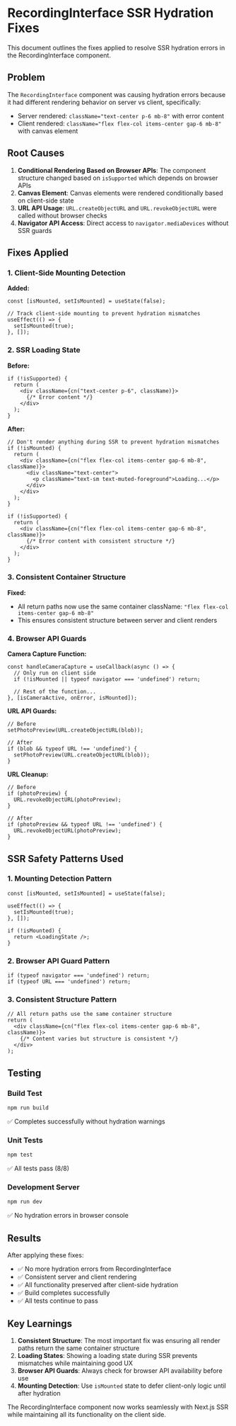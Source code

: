 # RecordingInterface SSR Hydration Fixes

This document outlines the fixes applied to resolve SSR hydration errors in the RecordingInterface component.

## Problem

The `RecordingInterface` component was causing hydration errors because it had different rendering behavior on server vs client, specifically:

- Server rendered: `className="text-center p-6 mb-8"` with error content
- Client rendered: `className="flex flex-col items-center gap-6 mb-8"` with canvas element

## Root Causes

1. **Conditional Rendering Based on Browser APIs**: The component structure changed based on `isSupported` which depends on browser APIs
2. **Canvas Element**: Canvas elements were rendered conditionally based on client-side state
3. **URL API Usage**: `URL.createObjectURL` and `URL.revokeObjectURL` were called without browser checks
4. **Navigator API Access**: Direct access to `navigator.mediaDevices` without SSR guards

## Fixes Applied

### 1. Client-Side Mounting Detection

**Added:**
```tsx
const [isMounted, setIsMounted] = useState(false);

// Track client-side mounting to prevent hydration mismatches
useEffect(() => {
  setIsMounted(true);
}, []);
```

### 2. SSR Loading State

**Before:**
```tsx
if (!isSupported) {
  return (
    <div className={cn("text-center p-6", className)}>
      {/* Error content */}
    </div>
  );
}
```

**After:**
```tsx
// Don't render anything during SSR to prevent hydration mismatches
if (!isMounted) {
  return (
    <div className={cn("flex flex-col items-center gap-6 mb-8", className)}>
      <div className="text-center">
        <p className="text-sm text-muted-foreground">Loading...</p>
      </div>
    </div>
  );
}

if (!isSupported) {
  return (
    <div className={cn("flex flex-col items-center gap-6 mb-8", className)}>
      {/* Error content with consistent structure */}
    </div>
  );
}
```

### 3. Consistent Container Structure

**Fixed:**
- All return paths now use the same container className: `"flex flex-col items-center gap-6 mb-8"`
- This ensures consistent structure between server and client renders

### 4. Browser API Guards

**Camera Capture Function:**
```tsx
const handleCameraCapture = useCallback(async () => {
  // Only run on client side
  if (!isMounted || typeof navigator === 'undefined') return;
  
  // Rest of the function...
}, [isCameraActive, onError, isMounted]);
```

**URL API Guards:**
```tsx
// Before
setPhotoPreview(URL.createObjectURL(blob));

// After
if (blob && typeof URL !== 'undefined') {
  setPhotoPreview(URL.createObjectURL(blob));
}
```

**URL Cleanup:**
```tsx
// Before
if (photoPreview) {
  URL.revokeObjectURL(photoPreview);
}

// After
if (photoPreview && typeof URL !== 'undefined') {
  URL.revokeObjectURL(photoPreview);
}
```

## SSR Safety Patterns Used

### 1. Mounting Detection Pattern
```tsx
const [isMounted, setIsMounted] = useState(false);

useEffect(() => {
  setIsMounted(true);
}, []);

if (!isMounted) {
  return <LoadingState />;
}
```

### 2. Browser API Guard Pattern
```tsx
if (typeof navigator === 'undefined') return;
if (typeof URL === 'undefined') return;
```

### 3. Consistent Structure Pattern
```tsx
// All return paths use the same container structure
return (
  <div className={cn("flex flex-col items-center gap-6 mb-8", className)}>
    {/* Content varies but structure is consistent */}
  </div>
);
```

## Testing

### Build Test
```bash
npm run build
```
✅ Completes successfully without hydration warnings

### Unit Tests
```bash
npm test
```
✅ All tests pass (8/8)

### Development Server
```bash
npm run dev
```
✅ No hydration errors in browser console

## Results

After applying these fixes:
- ✅ No more hydration errors from RecordingInterface
- ✅ Consistent server and client rendering
- ✅ All functionality preserved after client-side hydration
- ✅ Build completes successfully
- ✅ All tests continue to pass

## Key Learnings

1. **Consistent Structure**: The most important fix was ensuring all render paths return the same container structure
2. **Loading States**: Showing a loading state during SSR prevents mismatches while maintaining good UX
3. **Browser API Guards**: Always check for browser API availability before use
4. **Mounting Detection**: Use `isMounted` state to defer client-only logic until after hydration

The RecordingInterface component now works seamlessly with Next.js SSR while maintaining all its functionality on the client side.